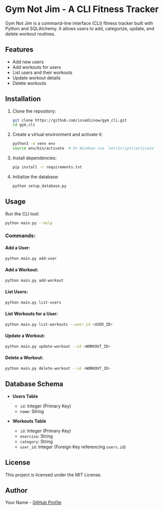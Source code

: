 # Gym Not Jim - A CLI Fitness Tracker

Gym Not Jim is a command-line interface (CLI) fitness tracker built with Python and SQLAlchemy. It allows users to add, categorize, update, and delete workout routines.

## Features
- Add new users
- Add workouts for users
- List users and their workouts
- Update workout details
- Delete workouts

## Installation

1. Clone the repository:
   ```sh
   git clone https://github.com/issadiinow/gym_cli.git
   cd gym_cli
   ```

2. Create a virtual environment and activate it:
   ```sh
   python3 -m venv env
   source env/bin/activate  # On Windows use `env\Scripts\activate`
   ```

3. Install dependencies:
   ```sh
   pip install -r requirements.txt
   ```

4. Initialize the database:
   ```sh
   python setup_database.py
   ```

## Usage

Run the CLI tool:
```sh
python main.py --help
```

### Commands:

#### Add a User:
```sh
python main.py add-user
```

#### Add a Workout:
```sh
python main.py add-workout
```

#### List Users:
```sh
python main.py list-users
```

#### List Workouts for a User:
```sh
python main.py list-workouts --user_id <USER_ID>
```

#### Update a Workout:
```sh
python main.py update-workout --id <WORKOUT_ID>
```

#### Delete a Workout:
```sh
python main.py delete-workout --id <WORKOUT_ID>
```

## Database Schema

- **Users Table**
  - `id`: Integer (Primary Key)
  - `name`: String

- **Workouts Table**
  - `id`: Integer (Primary Key)
  - `exercise`: String
  - `category`: String
  - `user_id`: Integer (Foreign Key referencing `users.id`)

## License
This project is licensed under the MIT License.

## Author
Your Name - [GitHub Profile](https://github.com/issadiinow)

